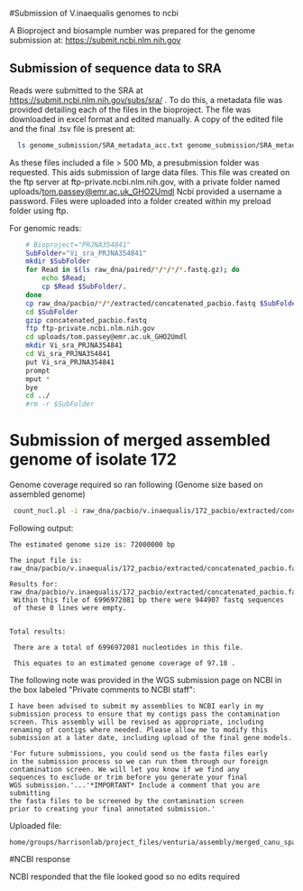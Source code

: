 
#Submission of V.inaequalis genomes to ncbi 


A Bioproject and biosample number was prepared for the genome submission at:
https://submit.ncbi.nlm.nih.gov


## Submission of sequence data to SRA

Reads were submitted to the SRA at https://submit.ncbi.nlm.nih.gov/subs/sra/ .
To do this, a metadata file was provided detailing each of the files in the
bioproject. The file was downloaded in excel format and edited manually. A copy
of the edited file and the final .tsv file is present at:

```bash
  ls genome_submission/SRA_metadata_acc.txt genome_submission/SRA_metadata_acc.xlsx
  ```

As these files included a file > 500 Mb, a presubmission folder was requested.
This aids submission of large data files. This file was created on the ftp server
at ftp-private.ncbi.nlm.nih.gov, with a private folder named
uploads/tom.passey@emr.ac.uk_GHO2Umdl Ncbi provided a username a password.
Files were uploaded into a folder created within my preload folder using ftp.

For genomic reads:
```bash
	# Bioproject="PRJNA354841"
	SubFolder="Vi_sra_PRJNA354841"
	mkdir $SubFolder
	for Read in $(ls raw_dna/paired/*/*/*/*.fastq.gz); do
		echo $Read;
		cp $Read $SubFolder/.
	done
	cp raw_dna/pacbio/*/*/extracted/concatenated_pacbio.fastq $SubFolder/.
	cd $SubFolder
	gzip concatenated_pacbio.fastq
	ftp ftp-private.ncbi.nlm.nih.gov
	cd uploads/tom.passey@emr.ac.uk_GHO2Umdl
	mkdir Vi_sra_PRJNA354841
	cd Vi_sra_PRJNA354841
	put Vi_sra_PRJNA354841
	prompt
	mput *
	bye
	cd ../
	#rm -r $SubFolder
```

# Submission of merged assembled genome of isolate 172 

Genome coverage required so ran following (Genome size based on assembled genome)

```bash
 count_nucl.pl -i raw_dna/pacbio/v.inaequalis/172_pacbio/extracted/concatenated_pacbio.fastq  -g 72
```

Following output:

```
The estimated genome size is: 72000000 bp

The input file is: raw_dna/pacbio/v.inaequalis/172_pacbio/extracted/concatenated_pacbio.fastq

Results for: raw_dna/pacbio/v.inaequalis/172_pacbio/extracted/concatenated_pacbio.fastq
 Within this file of 6996972081 bp there were 944907 fastq sequences
 of these 0 lines were empty.


Total results:

 There are a total of 6996972081 nucleotides in this file.

 This equates to an estimated genome coverage of 97.18 .
```

The following note was provided in the WGS submission page on NCBI in the box
labeled "Private comments to NCBI staff":

```
I have been advised to submit my assemblies to NCBI early in my submission process to ensure that my contigs pass the contamination screen. This assembly will be revised as appropriate, including renaming of contigs where needed. Please allow me to modify this submission at a later date, including upload of the final gene models.

'For future submissions, you could send us the fasta files early
in the submission process so we can run them through our foreign
contamination screen. We will let you know if we find any
sequences to exclude or trim before you generate your final
WGS submission.'...'*IMPORTANT* Include a comment that you are submitting
the fasta files to be screened by the contamination screen
prior to creating your final annotated submission.'
```

Uploaded file:

```
home/groups/harrisonlab/project_files/venturia/assembly/merged_canu_spades/v.inaequalis/172_pacbio/filtered_contigs/contigs_min_500bp_renamed.fasta
```

#NCBI response

NCBI responded that the file looked good so no edits required